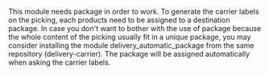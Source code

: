 This module needs package in order to work. To generate the carrier
labels on the picking, each products need to be assigned to a
destination package. In case you don't want to bother with the use of
package because the whole content of the picking usually fit in a unique
package, you may consider installing the module
delivery_automatic_package from the same repository (delivery-carrier).
The package will be assigned automatically when asking the carrier
labels.
